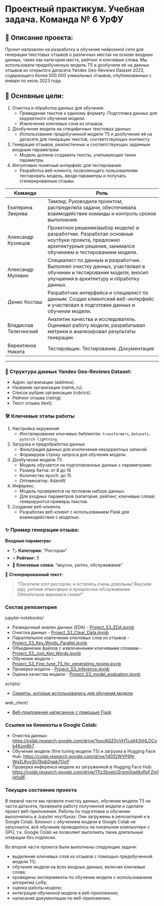 # Проектный практикум. Учебная задача. Команда № 6 УрФУ


## 📝 Описание проекта:
Проект направлен на разработку и обучение нейронной сети для генерации текстовых отзывов о различных местах на основе входных данных, таких как категория места, рейтинг и ключевые слова.
Мы использовали предобученную модель T5 и дообучили её на данных отзывов из открытого датасета Yandex Geo-Reviews Dataset 2023, содержащего более 500 000 уникальных отзывов, опубликованных с января по июль 2023 года.

## 🎯 Основные цели: 
1. Очистка и обработка данных для обучения.
    - Приведение текстов к единому формату. Подготовка данных для корректного обучения модели.
    - Извлечение ключевых слов из отзывов.
2. Дообучение модели на специфичных текстовых данных.
    - Использование предобученной модели T5 и дообучение её на датасете для генерации текстов, соответствующих контексту.
3. Генерация отзывов, реалистичных и соответствующих заданным входным параметрам.
    - Модель должна создавать тексты, учитывающие такие параметры.
4. Интуитивно понятный интерфейс для тестирования.
    - Разработка веб-клиента, позволяющего пользователям тестировать модель, вводя параметры и получать сгенерированные отзывы.


| Команда               |Роль|
|-----------------------|----|
| Екатерина Зверева     |Тимлид. Руководила проектом, распределяла задачи, обеспечивала взаимодействие команды и контроль сроков выполнения.|
| Александр Кузнецов    |Проектное решение(выбор модели) и разработчик. Разработал основные ноутбуки проекта, предложил архитектурные решения, занимался обучением и тестированием модели.|
| Александр Мулявин     |Специалист по данным и разработчик. Выполнял очистку данных, участвовал в обучении и тестировании модели, вносил улучшения в архитектуру и обработку данных.|
| Денис Косташ          |Разработчик интерфейса и специалист по данным. Создал клиентский веб-интерфейс и участвовал в подготовке данных и обучении модели.|
| Владислав Телегинский |Аналитик качества и исследователь. Оценивал работу модели, разрабатывал метрики и анализировал результаты генерации.|
| Вереитинов Никита     |Тестировщик. Тестирование. Документация|
---


### 📁  Структура данных Yandex Geo-Reviews Dataset:
- Адрес организации (address).
- Название организации (name_ru).
- Список рубрик организации (rubrics).
- Рейтинг отзыва (rating).
- Текст отзыва (text).


### 🛠️ Ключевые этапы работы
1. Настройка окружения
    - Инсталирование ключевых библиотек: `transformers`, `datasets`, `pytorch-lightning`.
2. Загрузка и предобработка данных
    - Фильтрация данных для исключения некорректных записей.
    - Формируем строку запроса для обучения модели.
3. Дообучение модели T5
    - Модель обучается на подготовленных данных с параметрами:
    - Размер батча: от 8 до 16
    - Количество epoch: до 15
    - Оптимизатор: AdamW
4. Инференс.
    - Модель проверяется на тестовом наборе данных.
    - Для входных параметров (категория, рейтинг, ключевые слова) генерируются примеры текстов.
5. Создание веб-клиента.
    - Разработан веб-клиент с использованием Flask для взаимодействия с моделью.


### ✨ Пример генерации отзыва:
 **Входные параметры:**
- 🏷️ **Категория:** "Ресторан"
- ⭐ **Рейтинг:** 5
- 🔑 **Ключевые слова:** "вкусно, уютно, обслуживание"

💬 **Сгенерированный текст:**
> *"Посетили этот ресторан, и остались очень довольны! Вкусная еда, уютная атмосфера и прекрасное обслуживание. Обязательно вернемся снова!"*


### Состав репозитория

jupyter-notebooks/

- Разведочный анализ данных (EDA) - [Project_S3_EDA.ipynb](jupyter-notebooks/Project_S3_EDA.ipynb)
- Очистка данных - [Project_S3_Clear_Data.ipynb](jupyter-notebooks/Project_S3_Clear_Data.ipynb)
- Параллельное извлечение ключевых слов из отзывов - [Project_S3_Key_Words_Parallel.ipynb](jupyter-notebooks/Project_S3_Key_Words_Parallel.ipynb)
- Объединение файлов с извлеченными ключевыми словами - [Project_S3_Join_Key_Words.ipynb](jupyter-notebooks/Project_S3_Join_Key_Words.ipynb)
- Обучение модели - [Project_S3_Fine_tune_T5_for_generating_review.ipynb](jupyter-notebooks/Project_S3_Fine_tune_T5_for_generating_review.ipynb)
- Проверка модели - [Project_S3_Inference.ipynb](jupyter-notebooks/Project_S3_Inference.ipynb)
- Оценка качества модели - [Project_S3_model_evaluation.ipynb](jupyter-notebooks/Project_S3_model_evaluation.ipynb)

scripts/
- [Скрипты, которые использовались для обучения модели](scripts/README.md)

web_client/
- [Веб-приложение написанное с помощью Flask](web_client/README.md)

### Ссылки на блокноты в Google Colab:

- Очистка данных:
https://colab.research.google.com/drive/1jsoo6QZ0yVHTca943IiHLOCob4Kzm8k7
- Обучение модели (fine tuning модели T5) и загрузка в Hugging Face Hub:
https://colab.research.google.com/drive/14Df2WVP6N-Wg2LKyv3h78sibDgab7OoP
- Проверка инференса модели из загруженной в Hugging Face Hub:
https://colab.research.google.com/drive/1Ttz2bvetcl2rxnnGadAxRoFZm1rkfu9F

### Текущее состояние проекта

В первой части мы провели очистку данных, обучение модели T5 на части датасета, проверили работу полученной модели и сделали проект веб-приложения.
Работы по подготовке и обучении выполнялись в Jupyter ноутбуках. Они загружены в репозиторий и в Google Colab. Блокнот с обучением модели в Google Colab не запускался, всё обучение проводилось на локальном компьютере с GPU, т.к. Google Colab не позволяет выполнять такие длительные операции без подписки.

Во второй части проекта были выполнены следующие задачи:

- выделение ключевых слов из отзывов с помощью предобученной модели T5;
- обучение модели на всех входных данные, включая ключевые слова;
- проведены эксперименты по обучении модели с использованием алгоритма LoRa;
- оценка работы модели;
- интеграция обученной модели в веб-приложение;
- написание документации по веб-приложению.

